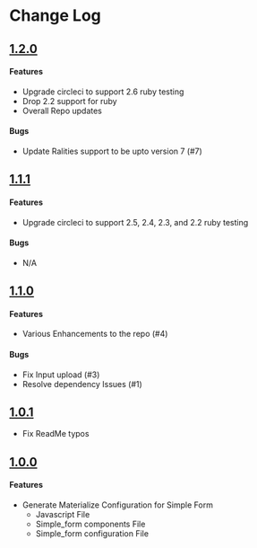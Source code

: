 # Change Log

## [1.2.0](https://github.com/chiefpansancolt/simple_form_materialize/releases/tag/1.2.0)

#### Features
- Upgrade circleci to support 2.6 ruby testing
- Drop 2.2 support for ruby
- Overall Repo updates

#### Bugs
- Update Ralities support to be upto version 7 (#7)

## [1.1.1](https://github.com/chiefpansancolt/simple_form_materialize/releases/tag/v1.1.1)

#### Features
- Upgrade circleci to support 2.5, 2.4, 2.3, and 2.2 ruby testing

#### Bugs
- N/A

## [1.1.0](https://github.com/chiefpansancolt/simple_form_materialize/releases/tag/v1.1.0)

#### Features
- Various Enhancements to the repo (#4)

#### Bugs
- Fix Input upload (#3)
- Resolve dependency Issues (#1)

## [1.0.1](https://github.com/chiefpansancolt/simple_form_materialize/releases/tag/v1.0.1)
- Fix ReadMe typos

## [1.0.0](https://github.com/chiefpansancolt/simple_form_materialize/releases/tag/v1.0.0)

#### Features
- Generate Materialize Configuration for Simple Form
  - Javascript File
  - Simple_form components File
  - Simple_form configuration File
